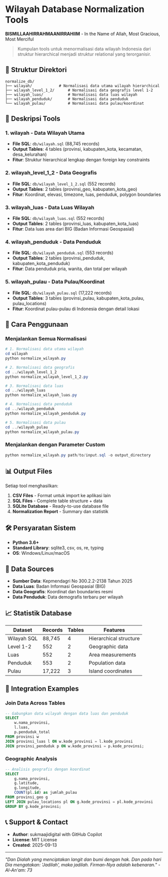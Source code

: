 # Wilayah Database Normalization Tools

**BISMILLAAHIRRAHMAANIRRAHIIM** - In the Name of Allah, Most Gracious, Most Merciful

> Kumpulan tools untuk menormalisasi data wilayah Indonesia dari struktur hierarchical menjadi struktur relational yang terorganisir.

## 📁 Struktur Direktori

```
normalize_db/
├── wilayah/            # Normalisasi data utama wilayah hierarchical
├── wilayah_level_1_2/      # Normalisasi data geografis level 1-2
├── wilayah_luas/           # Normalisasi data luas wilayah
├── wilayah_penduduk/       # Normalisasi data penduduk
└── wilayah_pulau/          # Normalisasi data pulau/koordinat
```

## 🎯 Deskripsi Tools

### 1. **wilayah** - Data Wilayah Utama

- **File SQL**: `db/wilayah.sql` (88,745 records)
- **Output Tables**: 4 tables (provinsi, kabupaten_kota, kecamatan, desa_kelurahan)
- **Fitur**: Struktur hierarchical lengkap dengan foreign key constraints

### 2. **wilayah_level_1_2** - Data Geografis

- **File SQL**: `db/wilayah_level_1_2.sql` (552 records)
- **Output Tables**: 2 tables (provinsi_geo, kabupaten_kota_geo)
- **Fitur**: Koordinat, elevasi, timezone, luas, penduduk, polygon boundaries

### 3. **wilayah_luas** - Data Luas Wilayah

- **File SQL**: `db/wilayah_luas.sql` (552 records)
- **Output Tables**: 2 tables (provinsi_luas, kabupaten_kota_luas)
- **Fitur**: Data luas area dari BIG (Badan Informasi Geospasial)

### 4. **wilayah_penduduk** - Data Penduduk

- **File SQL**: `db/wilayah_penduduk.sql` (553 records)
- **Output Tables**: 2 tables (provinsi_penduduk, kabupaten_kota_penduduk)
- **Fitur**: Data penduduk pria, wanita, dan total per wilayah

### 5. **wilayah_pulau** - Data Pulau/Koordinat

- **File SQL**: `db/wilayah_pulau.sql` (17,222 records)
- **Output Tables**: 3 tables (provinsi_pulau, kabupaten_kota_pulau, pulau_locations)
- **Fitur**: Koordinat pulau-pulau di Indonesia dengan detail lokasi

## 🚀 Cara Penggunaan

### Menjalankan Semua Normalisasi

```powershell
# 1. Normalisasi data utama wilayah
cd wilayah
python normalize_wilayah.py

# 2. Normalisasi data geografis
cd ../wilayah_level_1_2
python normalize_wilayah_level_1_2.py

# 3. Normalisasi data luas
cd ../wilayah_luas
python normalize_wilayah_luas.py

# 4. Normalisasi data penduduk
cd ../wilayah_penduduk
python normalize_wilayah_penduduk.py

# 5. Normalisasi data pulau
cd ../wilayah_pulau
python normalize_wilayah_pulau.py
```

### Menjalankan dengan Parameter Custom

```powershell
python normalize_wilayah.py path/to/input.sql -o output_directory
```

## 📊 Output Files

Setiap tool menghasilkan:

1. **CSV Files** - Format untuk import ke aplikasi lain
2. **SQL Files** - Complete table structure + data
3. **SQLite Database** - Ready-to-use database file
4. **Normalization Report** - Summary dan statistik

## 🛠️ Persyaratan Sistem

- **Python 3.6+**
- **Standard Library**: sqlite3, csv, os, re, typing
- **OS**: Windows/Linux/macOS

## 📄 Data Sources

- **Sumber Data**: Kepmendagri No 300.2.2-2138 Tahun 2025
- **Data Luas**: Badan Informasi Geospasial (BIG)
- **Data Geografis**: Koordinat dan boundaries resmi
- **Data Penduduk**: Data demografis terbaru per wilayah

## 📈 Statistik Database

| Dataset     | Records | Tables | Features               |
| ----------- | ------- | ------ | ---------------------- |
| Wilayah SQL | 88,745  | 4      | Hierarchical structure |
| Level 1-2   | 552     | 2      | Geographic data        |
| Luas        | 552     | 2      | Area measurements      |
| Penduduk    | 553     | 2      | Population data        |
| Pulau       | 17,222  | 3      | Island coordinates     |

## 🔗 Integration Examples

### Join Data Across Tables

```sql
-- Gabungkan data wilayah dengan data luas dan penduduk
SELECT
    w.nama_provinsi,
    l.luas,
    p.penduduk_total
FROM provinsi w
JOIN provinsi_luas l ON w.kode_provinsi = l.kode_provinsi
JOIN provinsi_penduduk p ON w.kode_provinsi = p.kode_provinsi;
```

### Geographic Analysis

```sql
-- Analisis geografis dengan koordinat
SELECT
    g.nama_provinsi,
    g.latitude,
    g.longitude,
    COUNT(pl.id) as jumlah_pulau
FROM provinsi_geo g
LEFT JOIN pulau_locations pl ON g.kode_provinsi = pl.kode_provinsi
GROUP BY g.kode_provinsi;
```

## 📞 Support & Contact

- **Author**: sukmaajidigital with GitHub Copilot
- **License**: MIT License
- **Created**: 2025-09-13

---

_"Dan Dialah yang menciptakan langit dan bumi dengan hak. Dan pada hari Dia mengatakan: 'Jadilah', maka jadilah. Firman-Nya adalah kebenaran." - Al-An'am: 73_
